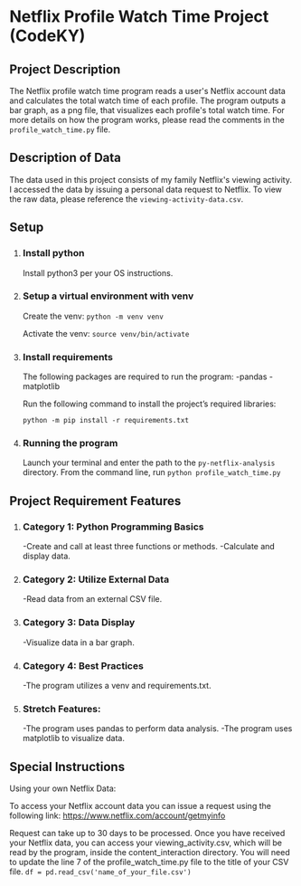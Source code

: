 # Netflix Profile Watch Time Project (CodeKY)
## Project Description

The Netflix profile watch time program reads a user's Netflix account data and calculates the total watch time of each profile. The program outputs a bar graph, as a png file, that visualizes each profile's total watch time. For more details on how the program works, please read the comments in the `profile_watch_time.py` file.

## Description of Data

The data used in this project consists of my family Netflix's viewing activity. I accessed the data by issuing a personal data request to Netflix.
To view the raw data, please reference the `viewing-activity-data.csv`.

## Setup
1. ### Install python
    Install python3 per your OS instructions.

2. ### Setup a virtual environment with venv
   Create the venv: `python -m venv venv` 
   
   Activate the venv: `source venv/bin/activate`

3. ### Install requirements
    The following packages are required to run the program:
        -pandas
        -matplotlib

   Run the following command to install the project’s required libraries:
    
    `python -m pip install -r requirements.txt`

4. ### Running the program
    Launch your terminal and enter the path to the `py-netflix-analysis` directory.
    From the command line, run `python profile_watch_time.py`

## Project Requirement Features
1. ### Category 1: Python Programming Basics
    -Create and call at least three functions or methods.
    -Calculate and display data.

2. ### Category 2: Utilize External Data
    -Read data from an external CSV file.

3. ### Category 3: Data Display
   -Visualize data in a bar graph.
    
4. ### Category 4: Best Practices
   -The program utilizes a venv and requirements.txt.

5. ### Stretch Features:
   -The program uses pandas to perform data analysis.
   -The program uses matplotlib to visualize data.
    
## Special Instructions
Using your own Netflix Data:

To access your Netflix account data you can issue a request using the following link: https://www.netflix.com/account/getmyinfo

Request can take up to 30 days to be processed. Once you have received your Netflix data, you can access your viewing_activity.csv, which will be read by the program, inside the content_interaction directory. You will need to update the line 7 of the profile_watch_time.py file to the title of your CSV file. `df = pd.read_csv('name_of_your_file.csv')`